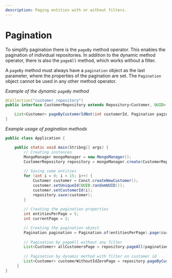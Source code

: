 ```yaml
---
description: Paging entities with or without filters.
---
```


# Pagination

To simplify pagination there is the `pageBy` method operator. This enables the pagination of individual repositories. In addition to the dynamic method operator, there is also the `pageAll` method, which works without a filter.

A `pageBy` method must always have a `pagination` object as the last parameter, where the properties of the pagination are set. The `Pagination` object cannot be used in any other method operator.

_Example of the dynamic `pageBy` method_

```java
@Collection("customer_repository")
public interface CustomerRepository extends Repository<Customer, UUID> {

    List<Customer> pageByCustomerIdNot(int customerId, Pagination pagination);
}
```

_Example usage of pagination methods_

```java
public class Application {

    public static void main(Stribng[] args) {
        // Creating instances
        MongoManager mongoManager = new MongoManager();
        CustomerRepository repository = mongoManager.create(CustomerRepository.class); 
        
        // Saving some entities 
        for (int i = 0; i < 15; i++) {
            Customer customer = Const.createNewCustomer();
            customer.setUniqueId(UUID.randomUUID());
            customer.setCustomerId(i);
            repository.save(customer);
        }
        
        // Creating the pagination properties
        int entitiesPerPage = 5;
        int currentPage = 2;

        // Creating the pagination object        
        Pagination pagination = Pagination.of(entitiesPerPage).page(currentPage);
        
        // Pagination by pageAll without any filter
        List<Customer> allCustomersPage = repository.pageAll(pagination);
        
        // Pagination by dynamic method with filter on customer id
        List<Customer> customerWithoutIdZeroPage = repository.pageByCustomerIdNot(0, pagination);
     }
}
```
